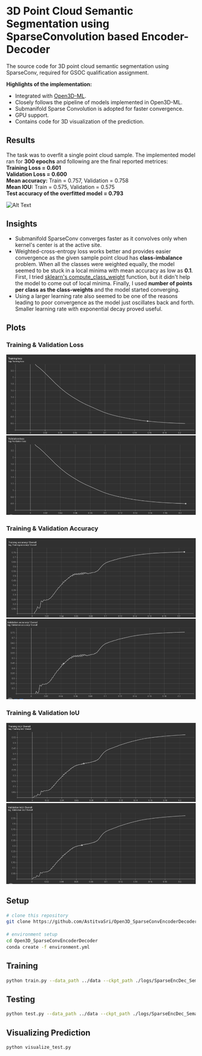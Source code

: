 # 3D Point Cloud Semantic Segmentation using SparseConvolution based Encoder-Decoder
The source code for 3D point cloud semantic segmentation using SparseConv, required for GSOC qualification assignment.


**Highlights of the implementation:**

* Integrated with [Open3D-ML](http://www.open3d.org/docs/release/open3d_ml.html).
* Closely follows the pipeline of models implemented in Open3D-ML.
* Submanifold Sparse Convolution is adopted for faster convergence.
* GPU support.
* Contains code for 3D visualization of the prediction.

## Results

The task was to overfit a single point cloud sample. The implemented model ran for **300 epochs** and following are the final reported metrices:\
**Training Loss = 0.601**\
**Validation Loss = 0.600**\
**Mean accuracy:** Train = 0.757, Validation = 0.758\
**Mean IOU:** Train = 0.575, Validation = 0.575\
**Test accuracy of the overfitted model = 0.793**

![Alt Text](https://github.com/AstitvaSri/Open3D_SparseConvEncoderDecoder/blob/main/pcd.gif)

## Insights
* Submanifold SparseConv converges faster as it convolves only when kernel's center is at the active site.
* Weighted-cross-entropy loss works better and provides easier convergence as the given sample point cloud has **class-imbalance** problem. When all the classes were weighted equally, the model seemed to be stuck in a local minima with mean accuracy as low as **0.1**. First, I tried [sklearn's compute_class_weight](https://scikit-learn.org/stable/modules/generated/sklearn.utils.class_weight.compute_class_weight.html) function, but it didn't help the model to come out of local minima. Finally, I used **number of points per class as the class-weights** and the model started converging.
* Using a larger learning rate also seemed to be one of the reasons leading to poor convergence as the model just oscillates back and forth. Smaller learning rate with exponential decay proved useful.

## Plots
### Training & Validation Loss
![](https://github.com/AstitvaSri/Open3D_SparseConvEncoderDecoder/blob/main/plots/train_loss.png) ![](https://github.com/AstitvaSri/Open3D_SparseConvEncoderDecoder/blob/main/plots/val_loss.png)

### Training & Validation Accuracy
![](https://github.com/AstitvaSri/Open3D_SparseConvEncoderDecoder/blob/main/plots/training_acc.png) ![](https://github.com/AstitvaSri/Open3D_SparseConvEncoderDecoder/blob/main/plots/val_acc.png)

### Training & Validation IoU
![](https://github.com/AstitvaSri/Open3D_SparseConvEncoderDecoder/blob/main/plots/training_IOU.png) ![](https://github.com/AstitvaSri/Open3D_SparseConvEncoderDecoder/blob/main/plots/val_IOU.png)

## Setup

```bash
# clone this repository
git clone https://github.com/AstitvaSri/Open3D_SparseConvEncoderDecoder.git

# environment setup
cd Open3D_SparseConvEncoderDecoder
conda create -f environment.yml
```
## Training
```bash
python train.py --data_path ../data --ckpt_path ./logs/SparseEncDec_Semantic3D_torch/checkpoint
```
## Testing
```bash
python test.py --data_path ../data --ckpt_path ./logs/SparseEncDec_Semantic3D_torch/checkpoint
```
## Visualizing Prediction
```bash
python visualize_test.py
```
